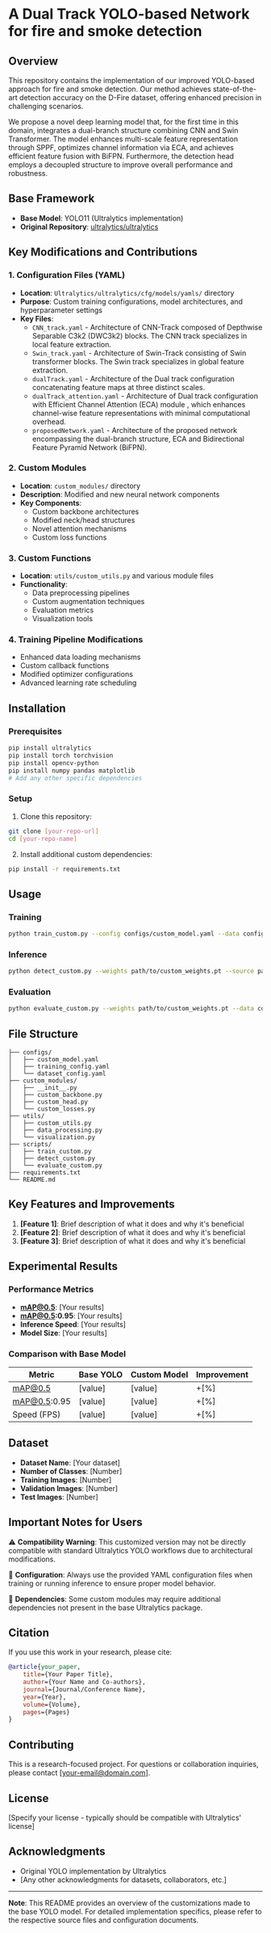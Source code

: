 # A Dual Track YOLO-based Network for fire and smoke detection

## Overview

This repository contains the implementation of our improved YOLO-based approach for fire and smoke detection. Our method achieves state-of-the-art detection accuracy on the D-Fire dataset, offering enhanced precision in challenging scenarios. 

We propose a novel deep learning model that, for the first time in this domain, integrates a dual-branch structure combining CNN and Swin Transformer. The model enhances multi-scale feature representation through SPPF, optimizes channel information via ECA, and achieves efficient feature fusion with BiFPN. Furthermore, the detection head employs a decoupled structure to improve overall performance and robustness.

## Base Framework

- **Base Model**: YOLO11 (Ultralytics implementation)
- **Original Repository**: [ultralytics/ultralytics](https://github.com/ultralytics/ultralytics)

## Key Modifications and Contributions

### 1. Configuration Files (YAML)
- **Location**: `Ultralytics/ultralytics/cfg/models/yamls/` directory
- **Purpose**: Custom training configurations, model architectures, and hyperparameter settings
- **Key Files**:
  - `CNN_track.yaml` - Architecture of CNN-Track composed of Depthwise Separable C3k2 (DWC3k2) blocks. The CNN track specializes in local feature extraction.
  - `Swin_track.yaml` - Architecture of Swin-Track consisting of Swin transformer blocks. The Swin track specializes in global feature extraction.
  - `dualTrack.yaml` - Architecture of the Dual track configuration concatenating feature maps at three distinct scales.
  - `dualTrack_attention.yaml` - Architecture of Dual track configuration with Efficient Channel Attention (ECA) module , which enhances channel-wise feature representations with minimal computational overhead.
  - `proposedNetwork.yaml` - Architecture of the proposed network encompassing the dual-branch structure, ECA and Bidirectional Feature Pyramid Network (BiFPN).


### 2. Custom Modules
- **Location**: `custom_modules/` directory
- **Description**: Modified and new neural network components
- **Key Components**:
  - Custom backbone architectures
  - Modified neck/head structures
  - Novel attention mechanisms
  - Custom loss functions

### 3. Custom Functions
- **Location**: `utils/custom_utils.py` and various module files
- **Functionality**:
  - Data preprocessing pipelines
  - Custom augmentation techniques
  - Evaluation metrics
  - Visualization tools

### 4. Training Pipeline Modifications
- Enhanced data loading mechanisms
- Custom callback functions
- Modified optimizer configurations
- Advanced learning rate scheduling

## Installation

### Prerequisites
```bash
pip install ultralytics
pip install torch torchvision
pip install opencv-python
pip install numpy pandas matplotlib
# Add any other specific dependencies
```

### Setup
1. Clone this repository:
```bash
git clone [your-repo-url]
cd [your-repo-name]
```

2. Install additional custom dependencies:
```bash
pip install -r requirements.txt
```

## Usage

### Training
```bash
python train_custom.py --config configs/custom_model.yaml --data configs/dataset_config.yaml
```

### Inference
```bash
python detect_custom.py --weights path/to/custom_weights.pt --source path/to/images
```

### Evaluation
```bash
python evaluate_custom.py --weights path/to/custom_weights.pt --data configs/dataset_config.yaml
```

## File Structure

```
├── configs/
│   ├── custom_model.yaml
│   ├── training_config.yaml
│   └── dataset_config.yaml
├── custom_modules/
│   ├── __init__.py
│   ├── custom_backbone.py
│   ├── custom_head.py
│   └── custom_losses.py
├── utils/
│   ├── custom_utils.py
│   ├── data_processing.py
│   └── visualization.py
├── scripts/
│   ├── train_custom.py
│   ├── detect_custom.py
│   └── evaluate_custom.py
├── requirements.txt
└── README.md
```

## Key Features and Improvements

1. **[Feature 1]**: Brief description of what it does and why it's beneficial
2. **[Feature 2]**: Brief description of what it does and why it's beneficial
3. **[Feature 3]**: Brief description of what it does and why it's beneficial

## Experimental Results

### Performance Metrics
- **mAP@0.5**: [Your results]
- **mAP@0.5:0.95**: [Your results]
- **Inference Speed**: [Your results]
- **Model Size**: [Your results]

### Comparison with Base Model
| Metric | Base YOLO | Custom Model | Improvement |
|--------|-----------|--------------|-------------|
| mAP@0.5 | [value] | [value] | +[%] |
| mAP@0.5:0.95 | [value] | [value] | +[%] |
| Speed (FPS) | [value] | [value] | +[%] |

## Dataset

- **Dataset Name**: [Your dataset]
- **Number of Classes**: [Number]
- **Training Images**: [Number]
- **Validation Images**: [Number]
- **Test Images**: [Number]

## Important Notes for Users

⚠️ **Compatibility Warning**: This customized version may not be directly compatible with standard Ultralytics YOLO workflows due to architectural modifications.

📝 **Configuration**: Always use the provided YAML configuration files when training or running inference to ensure proper model behavior.

🔧 **Dependencies**: Some custom modules may require additional dependencies not present in the base Ultralytics package.

## Citation

If you use this work in your research, please cite:

```bibtex
@article{your_paper,
    title={Your Paper Title},
    author={Your Name and Co-authors},
    journal={Journal/Conference Name},
    year={Year},
    volume={Volume},
    pages={Pages}
}
```

## Contributing

This is a research-focused project. For questions or collaboration inquiries, please contact [your-email@domain.com].

## License

[Specify your license - typically should be compatible with Ultralytics' license]

## Acknowledgments

- Original YOLO implementation by Ultralytics
- [Any other acknowledgments for datasets, collaborators, etc.]

---

**Note**: This README provides an overview of the customizations made to the base YOLO model. For detailed implementation specifics, please refer to the respective source files and configuration documents.
